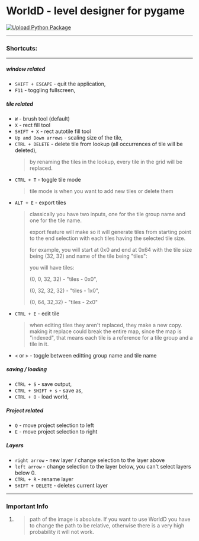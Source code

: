 # WorldD - level designer for pygame
[![Upload Python Package](https://github.com/NOTMEE12/WorldD/actions/workflows/python-publish.yml/badge.svg)](https://github.com/NOTMEE12/WorldD/actions/workflows/python-publish.yml)

---
### Shortcuts:

------------------------
##### window related
- `SHIFT + ESCAPE` - quit the application,
- `F11` - toggling fullscreen,
##### tile related
- `W` - brush tool (default)
- `X` - rect fill tool
- `SHIFT + X` - rect autotile fill tool
- `Up and Down arrows` - scaling size of the tile,
- `CTRL + DELETE` - delete tile from lookup (all occurrences of tile will be deleted),
  > by renaming the tiles in the lookup, every tile in the grid will be replaced.
- `CTRL + T` - toggle tile mode
  > tile mode is when you want to add new tiles or delete them
- `ALT + E` - export tiles
  > classically you have two inputs, one for the tile group name and one for the tile name. 
  > 
  > export feature will make so it will generate tiles from starting point to the end selection
  > with each tiles having the selected tile size.
  >
  > for example, you will start at 0x0 and end at 0x64 with the tile size being (32, 32) 
  > and name of the tile being "tiles":
  > 
  > you will have tiles: 
  > 
  > (0, 0, 32, 32) - "tiles - 0x0", 
  > 
  > (0, 32, 32, 32) - "tiles - 1x0", 
  > 
  > (0, 64, 32,32) - "tiles - 2x0"
- `CTRL + E` - edit tile
  > when editing tiles they aren't replaced, they make a new copy.
    making it replace could break the entire map, since the map is "indexed",
    that means each tile is a reference for a tile group and a tile in it.
- `<` or `>` - toggle between editting group name and tile name
##### saving / loading
- `CTRL + S` - save output,
- `CTRL + SHIFT + s` - save as,
- `CTRL + O` - load world,
##### Project related
- `Q` - move project selection to left
- `E` - move project selection to right
##### Layers
- `right arrow` - new layer / change selection to the layer above
- `left arrow` - change selection to the layer below, you can't select layers below 0.
- `CTRL + R` - rename layer
- `SHIFT + DELETE` - deletes current layer

---
### Important Info

1. > path of the image is absolute. If you want to use WorldD you have to change the path to be relative, 
   > otherwise there is a very high probability it will not work.
